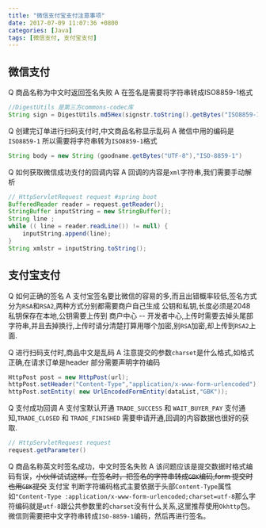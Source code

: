 ```yaml
---
title: "微信支付宝支付注意事项"
date: 2017-07-09 11:07:36 +0800
categories: [Java]
tags: [微信支付, 支付宝支付]
---
```

## 微信支付
Q 商品名称为中文时返回签名失败
A 在签名是需要将字符串转成ISO8859-1格式
```java
//DigestUtils 是第三方commons-codec库
String sign = DigestUtils.md5Hex(signstr.toString().getBytes("ISO8859-1")).toUpperCase();
```
Q 创建完订单进行扫码支付时,中文商品名称显示乱码
A 微信中用的编码是`ISO8859-1` 所以需要将字符串转为`ISO8859-1`格式
```java
String body = new String (goodname.getBytes("UTF-8"),"ISO-8859-1")
```
Q 如何获取微信成功支付的回调内容
A 回调的内容是`xml`字符串,我们需要手动解析
```java
// HttpServletRequest request #spring boot
BufferedReader reader = request.getReader();
StringBuffer inputString = new StringBuffer();
String line ;
while (( line = reader.readLine()) != null) {
	inputString.append(line);
}
String xmlstr = inputString.toString();
```

## 支付宝支付
Q 如何正确的签名
A 支付宝签名要比微信的容易的多,而且出错概率较低,签名方式分为`RSA`和`RSA2`,两种方式分别都需要商户自己生成 公钥和私钥,长度必须是2048 私钥保存在本地,公钥需要上传到 商户中心 -- 开发者中心,上传时需要去掉头尾部字符串,并且去掉换行,上传时请分清楚打算用哪个加密,别`RSA`加密,却上传到`RSA2`上面.

Q 进行扫码支付时,商品中文是乱码
A 注意提交的参数`charset`是什么格式,如格式正确,在请求订单是header 部分需要声明字符编码
```java
HttpPost post = new HttpPost(url);
httpPost.setHeader("Content-Type","application/x-www-form-urlencoded");
httpPost.setEntity( new UrlEncodedFormEntity(dataList,"GBK"));
```
Q 支付成功回调
A 支付宝默认开通 `TRADE_SUCCESS` 和 `WAIT_BUYER_PAY` 支付通知,`TRADE_CLOSED` 和 `TRADE_FINISHED` 需要申请开通,回调的内容数据也很好的获取.
```java
// HttpServletRequest request
request.getParameter()
```
Q 商品名称英文时签名成功，中文时签名失败
A 该问题应该是提交数据时格式编码有误，~~小伙伴试试这样。在签名时，把签名的字符串转成`GBK`编码,form 提交时 也用`GBK`提交~~
支付宝 判断字符编码格式主要依据于头部`Content-Type`属性 如`"Content-Type :application/x-www-form-urlencoded;charset=utf-8`那么字符编码就是`utf-8`跟公共参数里的`charset`没有什么关系,这里推荐使用`Okhttp`包。
微信则需要把中文字符串转成`ISO-8859-1`编码，然后再进行签名。

